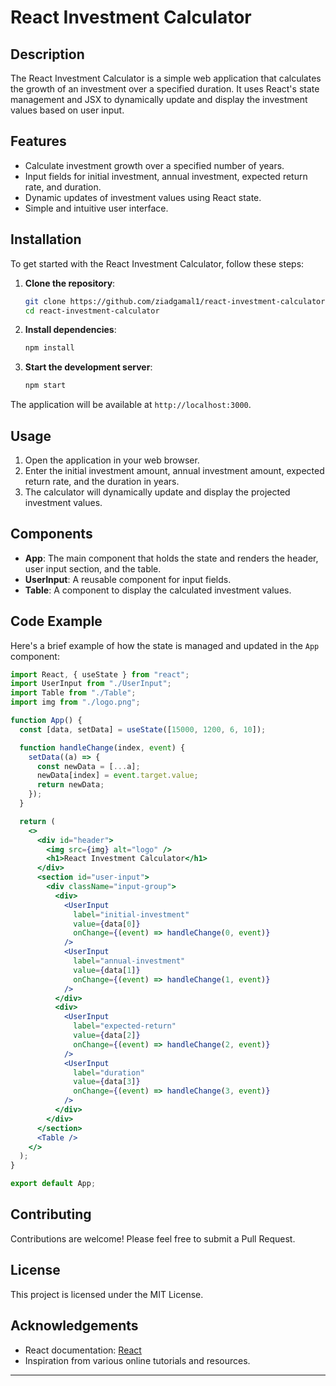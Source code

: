 # React Investment Calculator

## Description

The React Investment Calculator is a simple web application that calculates the growth of an investment over a specified duration. It uses React's state management and JSX to dynamically update and display the investment values based on user input.

## Features

- Calculate investment growth over a specified number of years.
- Input fields for initial investment, annual investment, expected return rate, and duration.
- Dynamic updates of investment values using React state.
- Simple and intuitive user interface.

## Installation

To get started with the React Investment Calculator, follow these steps:

1. **Clone the repository**:

   ```bash
   git clone https://github.com/ziadgamal1/react-investment-calculator.git
   cd react-investment-calculator
   ```

2. **Install dependencies**:

   ```bash
   npm install
   ```

3. **Start the development server**:
   ```bash
   npm start
   ```

The application will be available at `http://localhost:3000`.

## Usage

1. Open the application in your web browser.
2. Enter the initial investment amount, annual investment amount, expected return rate, and the duration in years.
3. The calculator will dynamically update and display the projected investment values.

## Components

- **App**: The main component that holds the state and renders the header, user input section, and the table.
- **UserInput**: A reusable component for input fields.
- **Table**: A component to display the calculated investment values.

## Code Example

Here's a brief example of how the state is managed and updated in the `App` component:

```jsx
import React, { useState } from "react";
import UserInput from "./UserInput";
import Table from "./Table";
import img from "./logo.png";

function App() {
  const [data, setData] = useState([15000, 1200, 6, 10]);

  function handleChange(index, event) {
    setData((a) => {
      const newData = [...a];
      newData[index] = event.target.value;
      return newData;
    });
  }

  return (
    <>
      <div id="header">
        <img src={img} alt="logo" />
        <h1>React Investment Calculator</h1>
      </div>
      <section id="user-input">
        <div className="input-group">
          <div>
            <UserInput
              label="initial-investment"
              value={data[0]}
              onChange={(event) => handleChange(0, event)}
            />
            <UserInput
              label="annual-investment"
              value={data[1]}
              onChange={(event) => handleChange(1, event)}
            />
          </div>
          <div>
            <UserInput
              label="expected-return"
              value={data[2]}
              onChange={(event) => handleChange(2, event)}
            />
            <UserInput
              label="duration"
              value={data[3]}
              onChange={(event) => handleChange(3, event)}
            />
          </div>
        </div>
      </section>
      <Table />
    </>
  );
}

export default App;
```

## Contributing

Contributions are welcome! Please feel free to submit a Pull Request.

## License

This project is licensed under the MIT License.

## Acknowledgements

- React documentation: [React](https://reactjs.org/docs/getting-started.html)
- Inspiration from various online tutorials and resources.

---
